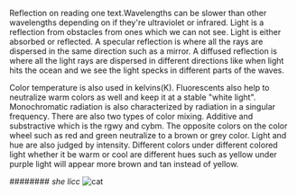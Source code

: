 Reflection on reading one text.Wavelengths can be slower than other wavelengths depending on if they're ultraviolet or infrared. Light is a reflection from obstacles from ones which we can not see. Light is either absorbed or reflected. A specular reflection is where all the rays are dispersed in the same direction such as a mirror. A diffused reflection is where all the light rays are dispersed in different directions like when light hits the ocean and we see the light specks in different parts of the waves.

Color temperature is also used in kelvins(K). Fluorescents also help to neutralize warm colors as well and keep it at a stable "white light". Monochromatic radiation is also characterized by radiation in a singular frequency. There are also two types of color mixing. Additive and substractive which is the rgwy and cybm. The opposite colors on the color wheel such as red and green neutralize to a brown or grey color. Light and hue are also judged by intensity. Different colors under different colored light whether it be warm or cool are different hues such as yellow under purple light will appear more brown and tan instead of yellow.

######## _she licc_
![cat](https://giphy.com/gifs/m5of6ouIA4TFm/html5)

